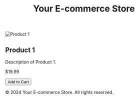 <!DOCTYPE html>
<html lang="en">
<head>
    <meta charset="UTF-8">
    <meta name="viewport" content="width=device-width, initial-scale=1.0">
    <link rel="stylesheet" href="styles.css">
    <title>Your E-commerce Store</title>
</head>
<body>
    <header>
        <h1>Your E-commerce Store</h1>
    </header>
    <section id="products">
        <!-- Product listings go here -->
        <div class="product">
            <img src="product1.jpg" alt="Product 1">
            <h2>Product 1</h2>
            <p>Description of Product 1.</p>
            <p>$19.99</p>
            <button>Add to Cart</button>
        </div>
        <!-- Add more products as needed -->
    </section>
    <footer>
        <p>&copy; 2024 Your E-commerce Store. All rights reserved.</p>
    </footer>
</body>
</html>
